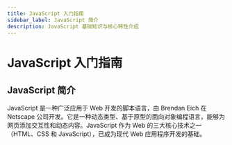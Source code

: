 ```yaml
---
title: JavaScript 入门指南
sidebar_label: JavaScript 简介
description: JavaScript 基础知识与核心特性介绍
---
```


# JavaScript 入门指南

## JavaScript 简介

JavaScript 是一种广泛应用于 Web 开发的脚本语言，由 Brendan Eich 在 Netscape 公司开发。它是一种动态类型、基于原型的面向对象编程语言，能够为网页添加交互性和动态内容。JavaScript 作为 Web 的三大核心技术之一（HTML、CSS 和 JavaScript），已成为现代 Web 应用程序开发的基础。
